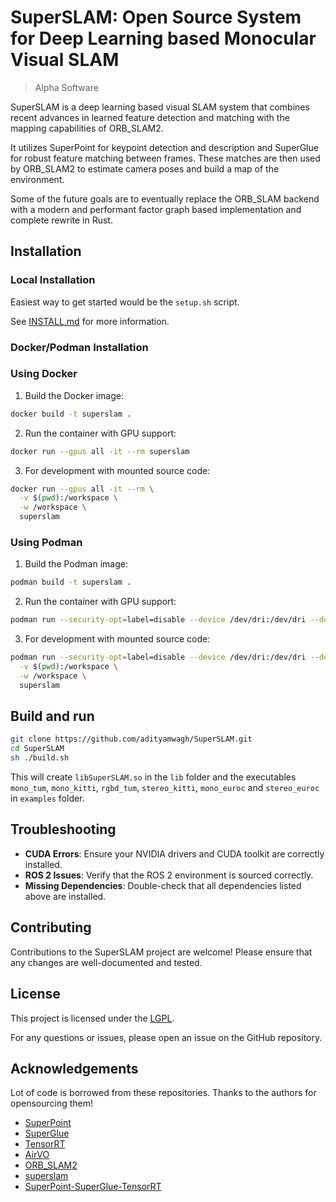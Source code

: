 # SuperSLAM: Open Source System for Deep Learning based Monocular Visual SLAM

> Alpha Software
 
SuperSLAM is a deep learning based visual SLAM system that combines recent advances in learned feature detection and matching with the mapping capabilities of ORB_SLAM2. 

It utilizes SuperPoint for keypoint detection and description and SuperGlue for robust feature matching between frames. These matches are then used by ORB_SLAM2 to estimate camera poses and build a map of the environment.

Some of the future goals are to eventually replace the ORB_SLAM backend with a modern and performant factor graph based implementation and complete rewrite in Rust.

## Installation

### Local Installation

Easiest way to get started would be the `setup.sh` script.

See [INSTALL.md](INSTALL.md) for more information.

### Docker/Podman Installation


### Using Docker

1. Build the Docker image:

```bash
docker build -t superslam .
```

2. Run the container with GPU support:

```bash
docker run --gpus all -it --rm superslam
```

3. For development with mounted source code:

```bash
docker run --gpus all -it --rm \
  -v $(pwd):/workspace \
  -w /workspace \
  superslam
```

### Using Podman

1. Build the Podman image:

```bash
podman build -t superslam .
```

2. Run the container with GPU support:

```bash
podman run --security-opt=label=disable --device /dev/dri:/dev/dri --device /dev/nvidia0:/dev/nvidia0 --device /dev/nvidiactl:/dev/nvidiactl --device /dev/nvidia-uvm:/dev/nvidia-uvm -it --rm superslam
```

3. For development with mounted source code:

```bash
podman run --security-opt=label=disable --device /dev/dri:/dev/dri --device /dev/nvidia0:/dev/nvidia0 --device /dev/nvidiactl:/dev/nvidiactl --device /dev/nvidia-uvm:/dev/nvidia-uvm -it --rm \
  -v $(pwd):/workspace \
  -w /workspace \
  superslam
```

## Build and run
```bash
git clone https://github.com/adityamwagh/SuperSLAM.git
cd SuperSLAM
sh ./build.sh
```

This will create `libSuperSLAM.so` in the `lib` folder and the executables `mono_tum`, `mono_kitti`, `rgbd_tum`, `stereo_kitti`, `mono_euroc` and `stereo_euroc` in `examples` folder.

## Troubleshooting

- **CUDA Errors**: Ensure your NVIDIA drivers and CUDA toolkit are correctly installed.
- **ROS 2 Issues**: Verify that the ROS 2 environment is sourced correctly.
- **Missing Dependencies**: Double-check that all dependencies listed above are installed.

## Contributing

Contributions to the SuperSLAM project are welcome! Please ensure that any changes are well-documented and tested.

## License

This project is licensed under the [LGPL](LICENSE).

For any questions or issues, please open an issue on the GitHub repository.

## Acknowledgements

Lot of code is borrowed from these repositories. Thanks to the authors for opensourcing them!
* [SuperPoint](https://github.com/magicleap/SuperPointPretrainedNetwork)
* [SuperGlue](https://github.com/magicleap/SuperGluePretrainedNetwork)
* [TensorRT](https://github.com/NVIDIA/TensorRT)
* [AirVO](https://github.com/xukuanHIT/AirVO)
* [ORB_SLAM2](https://github.com/raulmur/ORB_SLAM2)
* [superslam](https://github.com/klammecr/superslam)
* [SuperPoint-SuperGlue-TensorRT](https://github.com/yuefanhao/SuperPoint-SuperGlue-TensorRT)
